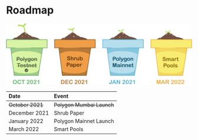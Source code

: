 # Roadmap

![Shrub Roadmap](../../static/img/roadmap.svg) 


| Date | Event |
| :--- | :--- |
| ~~October 2021~~ | ~~Polygon Mumbai Launch~~ |
| December 2021 | Shrub Paper |
| January 2022 | Polygon Mainnet Launch |
| March 2022 | Smart Pools |



